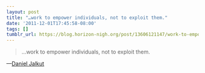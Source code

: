```yaml
---
layout: post
title: "…work to empower individuals, not to exploit them."
date: '2011-12-01T17:45:58-08:00'
tags: []
tumblr_url: https://blog.horizon-nigh.org/post/13606121147/work-to-empower-individuals-not-to-exploit-them
---
```

> …work to empower individuals, not to exploit them.

—[Daniel Jalkut](https://twitter.com/danielpunkass/status/142247813022089216)
